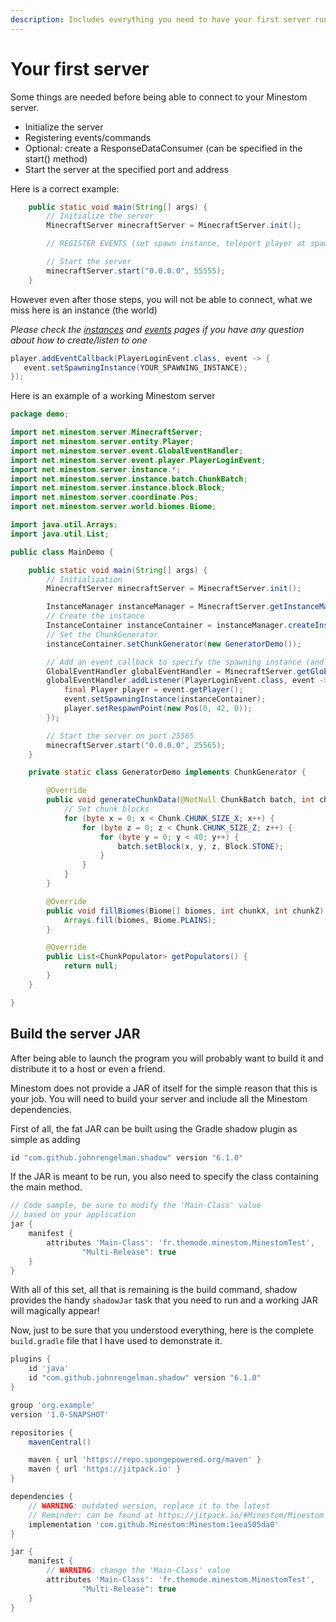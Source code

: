 ```yaml
---
description: Includes everything you need to have your first server running.
---
```


# Your first server

Some things are needed before being able to connect to your Minestom server.

* Initialize the server
* Registering events/commands
* Optional: create a ResponseDataConsumer (can be specified in the start() method)
* Start the server at the specified port and address

Here is a correct example:

```java
    public static void main(String[] args) {
        // Initialize the server
        MinecraftServer minecraftServer = MinecraftServer.init();

        // REGISTER EVENTS (set spawn instance, teleport player at spawn)

        // Start the server
        minecraftServer.start("0.0.0.0", 55555);
    }
```

However even after those steps, you will not be able to connect, what we miss here is an instance (the world)

_Please check the_ [_instances_](../world/instances.md) _and_ [_events_](../feature/events/) _pages if you have any question about how to create/listen to one_

```java
player.addEventCallback(PlayerLoginEvent.class, event -> {
   event.setSpawningInstance(YOUR_SPAWNING_INSTANCE);
});
```

Here is an example of a working Minestom server

```java
package demo;

import net.minestom.server.MinecraftServer;
import net.minestom.server.entity.Player;
import net.minestom.server.event.GlobalEventHandler;
import net.minestom.server.event.player.PlayerLoginEvent;
import net.minestom.server.instance.*;
import net.minestom.server.instance.batch.ChunkBatch;
import net.minestom.server.instance.block.Block;
import net.minestom.server.coordinate.Pos;
import net.minestom.server.world.biomes.Biome;

import java.util.Arrays;
import java.util.List;

public class MainDemo {

    public static void main(String[] args) {
        // Initialization
        MinecraftServer minecraftServer = MinecraftServer.init();

        InstanceManager instanceManager = MinecraftServer.getInstanceManager();
        // Create the instance
        InstanceContainer instanceContainer = instanceManager.createInstanceContainer();
        // Set the ChunkGenerator
        instanceContainer.setChunkGenerator(new GeneratorDemo());

        // Add an event callback to specify the spawning instance (and the spawn position)
        GlobalEventHandler globalEventHandler = MinecraftServer.getGlobalEventHandler();
        globalEventHandler.addListener(PlayerLoginEvent.class, event -> {
            final Player player = event.getPlayer();
            event.setSpawningInstance(instanceContainer);
            player.setRespawnPoint(new Pos(0, 42, 0));
        });

        // Start the server on port 25565
        minecraftServer.start("0.0.0.0", 25565);
    }

    private static class GeneratorDemo implements ChunkGenerator {

        @Override
        public void generateChunkData(@NotNull ChunkBatch batch, int chunkX, int chunkZ) {
            // Set chunk blocks
            for (byte x = 0; x < Chunk.CHUNK_SIZE_X; x++) {
                for (byte z = 0; z < Chunk.CHUNK_SIZE_Z; z++) {
                    for (byte y = 0; y < 40; y++) {
                        batch.setBlock(x, y, z, Block.STONE);
                    }
                }
            }
        }

        @Override
        public void fillBiomes(Biome[] biomes, int chunkX, int chunkZ) {
            Arrays.fill(biomes, Biome.PLAINS);
        }

        @Override
        public List<ChunkPopulator> getPopulators() {
            return null;
        }
    }

}
```

## Build the server JAR

After being able to launch the program you will probably want to build it and distribute it to a host or even a friend.

Minestom does not provide a JAR of itself for the simple reason that this is your job. You will need to build your server and include all the Minestom dependencies.

First of all, the fat JAR can be built using the Gradle shadow plugin as simple as adding

```groovy
id "com.github.johnrengelman.shadow" version "6.1.0"
```

If the JAR is meant to be run, you also need to specify the class containing the main method.

```groovy
// Code sample, be sure to modify the 'Main-Class' value
// based on your application
jar {
    manifest {
        attributes 'Main-Class': 'fr.themode.minestom.MinestomTest',
                "Multi-Release": true
    }
}
```

With all of this set, all that is remaining is the build command, shadow provides the handy `shadowJar` task that you need to run and a working JAR will magically appear!

Now, just to be sure that you understood everything, here is the complete `build.gradle` file that I have used to demonstrate it.

```groovy
plugins {
    id 'java'
    id "com.github.johnrengelman.shadow" version "6.1.0"
}

group 'org.example'
version '1.0-SNAPSHOT'

repositories {
    mavenCentral()

    maven { url 'https://repo.spongepowered.org/maven' }
    maven { url 'https://jitpack.io' }
}

dependencies {
    // WARNING: outdated version, replace it to the latest
    // Reminder: can be found at https://jitpack.io/#Minestom/Minestom
    implementation 'com.github.Minestom:Minestom:1eea505da0'
}

jar {
    manifest {
        // WARNING: change the 'Main-Class' value
        attributes 'Main-Class': 'fr.themode.minestom.MinestomTest',
                "Multi-Release": true
    }
}
```
